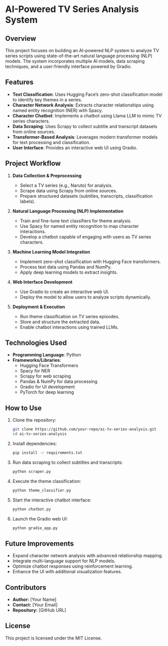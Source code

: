 # AI-Powered TV Series Analysis System

## Overview
This project focuses on building an AI-powered NLP system to analyze TV series scripts using state-of-the-art natural language processing (NLP) models. The system incorporates multiple AI models, data scraping techniques, and a user-friendly interface powered by Gradio.

## Features
- **Text Classification**: Uses Hugging Face’s zero-shot classification model to identify key themes in a series.
- **Character Network Analysis**: Extracts character relationships using named entity recognition (NER) with Spacy.
- **Character Chatbot**: Implements a chatbot using Llama LLM to mimic TV series characters.
- **Data Scraping**: Uses Scrapy to collect subtitle and transcript datasets from online sources.
- **Transformer-Based Analysis**: Leverages modern transformer models for text processing and classification.
- **User Interface**: Provides an interactive web UI using Gradio.

## Project Workflow
1. **Data Collection & Preprocessing**
   - Select a TV series (e.g., Naruto) for analysis.
   - Scrape data using Scrapy from online sources.
   - Prepare structured datasets (subtitles, transcripts, classification labels).
   
2. **Natural Language Processing (NLP) Implementation**
   - Train and fine-tune text classifiers for theme analysis.
   - Use Spacy for named entity recognition to map character interactions.
   - Develop a chatbot capable of engaging with users as TV series characters.

3. **Machine Learning Model Integration**
   - Implement zero-shot classification with Hugging Face transformers.
   - Process text data using Pandas and NumPy.
   - Apply deep learning models to extract insights.

4. **Web Interface Development**
   - Use Gradio to create an interactive web UI.
   - Deploy the model to allow users to analyze scripts dynamically.

5. **Deployment & Execution**
   - Run theme classification on TV series episodes.
   - Store and structure the extracted data.
   - Enable chatbot interactions using trained LLMs.

## Technologies Used
- **Programming Language**: Python
- **Frameworks/Libraries**:
  - Hugging Face Transformers
  - Spacy for NER
  - Scrapy for web scraping
  - Pandas & NumPy for data processing
  - Gradio for UI development
  - PyTorch for deep learning

## How to Use
1. Clone the repository:
   ```bash
   git clone https://github.com/your-repo/ai-tv-series-analysis.git
   cd ai-tv-series-analysis
   ```
2. Install dependencies:
   ```bash
   pip install -r requirements.txt
   ```
3. Run data scraping to collect subtitles and transcripts:
   ```bash
   python scraper.py
   ```
4. Execute the theme classification:
   ```bash
   python theme_classifier.py
   ```
5. Start the interactive chatbot interface:
   ```bash
   python chatbot.py
   ```
6. Launch the Gradio web UI:
   ```bash
   python gradio_app.py
   ```

## Future Improvements
- Expand character network analysis with advanced relationship mapping.
- Integrate multi-language support for NLP models.
- Optimize chatbot responses using reinforcement learning.
- Enhance the UI with additional visualization features.

## Contributors
- **Author:** [Your Name]
- **Contact:** [Your Email]
- **Repository:** [GitHub URL]

## License
This project is licensed under the MIT License.

